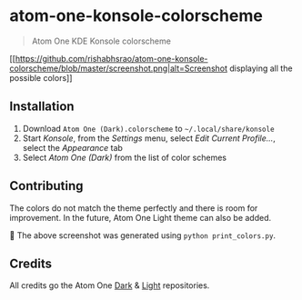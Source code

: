 # atom-one-konsole-colorscheme
> Atom One KDE Konsole colorscheme

[[https://github.com/rishabhsrao/atom-one-konsole-colorscheme/blob/master/screenshot.png|alt=Screenshot displaying all the possible colors]]


## Installation

1. Download `Atom One (Dark).colorscheme` to `~/.local/share/konsole`
2. Start *Konsole*, from the *Settings* menu, select *Edit Current Profile...*, select the *Appearance* tab
3. Select *Atom One (Dark)* from the list of color schemes


## Contributing

The colors do not match the theme perfectly and there is room for improvement. In the future, Atom One Light theme can also be added.

:tophat: The above screenshot was generated using `python print_colors.py`.


## Credits

All credits go the Atom One [Dark](https://github.com/atom/one-dark-syntax) & [Light](https://github.com/atom/one-light-syntax) repositories.
